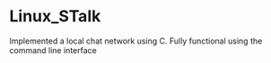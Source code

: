 # Linux_STalk
Implemented a local chat network using C. Fully functional using the command line interface
